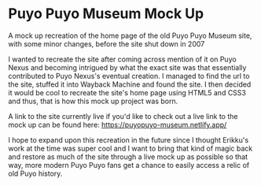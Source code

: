 # Puyo Puyo Museum Mock Up
A mock up recreation of the home page of the old Puyo Puyo Museum site, with some minor changes, before the site shut down in 2007

I wanted to recreate the site after coming across mention of it on Puyo Nexus and becoming intrigued by what the exact site was that essentially contributed to Puyo Nexus's eventual creation. I managed to find the url to the site, stuffed it into Wayback Machine and found the site. I then decided it would be cool to recreate the site's home page using HTML5 and CSS3 and thus, that is how this mock up project was born.

A link to the site currently live if you'd like to check out a live link to the mock up can be found here: https://puyopuyo-museum.netlify.app/

I hope to expand upon this recreation in the future since I thought Erikku's work at the time was super cool and I want to bring that kind of magic back and restore as much of the site through a live mock up as possible so that way, more modern Puyo Puyo fans get a chance to easily access a relic of old Puyo history.
